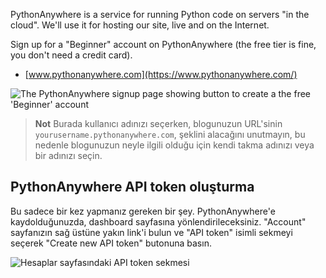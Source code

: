 PythonAnywhere is a service for running Python code on servers "in the cloud". We'll use it for hosting our site, live and on the Internet.

Sign up for a "Beginner" account on PythonAnywhere (the free tier is fine, you don't need a credit card).

* [www.pythonanywhere.com](https://www.pythonanywhere.com/)

![The PythonAnywhere signup page showing button to create a the free 'Beginner' account](../deploy/images/pythonanywhere_beginner_account_button.png)

> **Not** Burada kullanıcı adınızı seçerken, blogunuzun URL'sinin `yourusername.pythonanywhere.com`, şeklini alacağını unutmayın, bu nedenle blogunuzun neyle ilgili olduğu için kendi takma adınızı veya bir adınızı seçin.

## PythonAnywhere API token oluşturma

Bu sadece bir kez yapmanız gereken bir şey. PythonAnywhere'e kaydolduğunuzda, dashboard sayfasına yönlendirileceksiniz. "Account" sayfanızın sağ üstüne yakın link'i bulun ve "API token" isimli sekmeyi seçerek "Create new API token" butonuna basın.

![Hesaplar sayfasındaki API token sekmesi](../deploy/images/pythonanywhere_create_api_token.png)